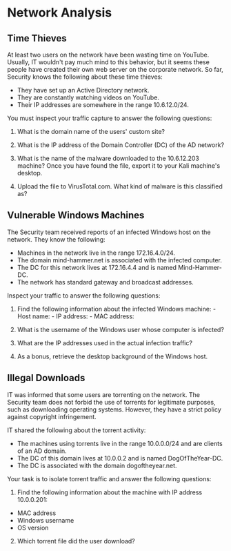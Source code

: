# Network Analysis

## Time Thieves

At least two users on the network have been wasting time on YouTube. Usually, IT wouldn't pay much mind to this behavior, but it seems these people have created their own web server on the corporate network. So far, Security knows the following about these time thieves:
  - They have set up an Active Directory network.
  - They are constantly watching videos on YouTube.
  - Their IP addresses are somewhere in the range 10.6.12.0/24.

You must inspect your traffic capture to answer the following questions:

1. What is the domain name of the users' custom site?
 
2. What is the IP address of the Domain Controller (DC) of the AD network?
 
3. What is the name of the malware downloaded to the 10.6.12.203 machine? Once you have found the file, export it to your Kali machine's desktop.
 
4. Upload the file to VirusTotal.com. What kind of malware is this classified as?

 
## Vulnerable Windows Machines

The Security team received reports of an infected Windows host on the network. They know the following:

  - Machines in the network live in the range 172.16.4.0/24.
  - The domain mind-hammer.net is associated with the infected computer.
  - The DC for this network lives at 172.16.4.4 and is named Mind-Hammer-DC.
  - The network has standard gateway and broadcast addresses.

Inspect your traffic to answer the following questions:
  1. Find the following information about the infected Windows machine:
    - Host name:
    - IP address:
    - MAC address:

  2. What is the username of the Windows user whose computer is infected?
 
  3. What are the IP addresses used in the actual infection traffic?
 
  4. As a bonus, retrieve the desktop background of the Windows host.

## Illegal Downloads
IT was informed that some users are torrenting on the network. The Security team does not forbid the use of torrents for legitimate purposes, such as downloading operating systems. However, they have a strict policy against copyright infringement.

IT shared the following about the torrent activity:

  - The machines using torrents live in the range 10.0.0.0/24 and are clients of an AD domain.
  - The DC of this domain lives at 10.0.0.2 and is named DogOfTheYear-DC.
  - The DC is associated with the domain dogoftheyear.net.

Your task is to isolate torrent traffic and answer the following questions:
1. Find the following information about the machine with IP address 10.0.0.201:
  - MAC address
  - Windows username
  - OS version

2. Which torrent file did the user download?
